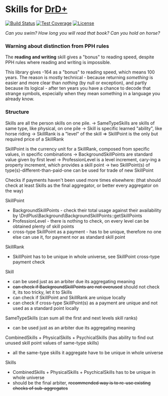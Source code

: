 # Skills for [DrD+](http://www.altar.cz/drdplus/)

[![Build Status](https://travis-ci.org/jaroslavtyc/drd-plus-skills.svg?branch=master)](https://travis-ci.org/jaroslavtyc/drd-plus-skills)
[![Test Coverage](https://codeclimate.com/github/jaroslavtyc/drd-plus-skills/badges/coverage.svg)](https://codeclimate.com/github/jaroslavtyc/drd-plus-skills/coverage)
[![License](https://poser.pugx.org/drd-plus/skills/license)](https://packagist.org/packages/drd-plus/skills)

*Can you swim? How long you will read that book? Can you hold on horse?*

### Warning about distinction from PPH rules
The **reading and writing** skill gives a "bonus" to reading speed, despite PPH rules where
reading and writing is impossible.

This library gives -164 as a "bonus" to reading speed, which means 100 years.
The reason is mostly technical - because returning *something* is easier and more clear
than *nothing* (by null or exception), and partly because its logical - after ten years you have a chance to decode that
strange symbols, especially when they mean something in a language you already know.

### Structure

Skills are all the person skills on one pile.
-> SameTypeSkills are skills of same type, like physical, on one pile
  -> Skill is specific learned "ability", like horse riding
    -> SkillRank is a "level" of the skill
       => SkillPoint is the only but required price of a SkillRank

SkillPoint is the currency unit for a SkillRank, composed from specific values, in specific combinations
-> BackgroundSkillPoints are standard value given by first level
-> ProfessionLevel is a level increment, cary-ing a property increment, which provides a skill point
-> two SkillPoint(s) of type(s)-different-than-paid-one can be used for trade of new SkillPoint

Checks if payments haven't been used more times elsewhere:
(that should check at least Skills as the final aggregator, or better every aggregator on the way)

SkillPoint
- BackgroundSkillPoints - check their total usage against their availability by \DrdPlus\\Background\BackgroundSkillPoints::getSkillPoints
- ProfessionLevel - there is nothing to check, on every level can be obtained plenty of skill points
- cross-type SkillPoint as a payment - has to be unique, therefore no one else can use it, for payment nor as standard skill point

SkillRank
- SkillPoint has to be unique in whole universe, see SkillPoint cross-type payment check

Skill
- can be used just as an arbiter due its aggregating meaning
- ~~can check if BackgroundSkillPoints are not overused~~ should not check it, its too tricky, let it to Skills
- can check if SkillPoint and SkillRank are unique locally
- can check if cross-type SkillPoint(s) as a payment are unique and not used as a standard point locally

SameTypeSkills
(can sum all the first and next levels skill ranks)
- can be used just as an arbiter due its aggregating meaning

CombinedSkills + PhysicalSkills + PsychicalSkills
(has ability to find out unused skill point values of same-type skills)
- all the same-type skills it aggregate have to be unique in whole universe

Skills
- CombinedSkills + PhysicalSkills + PsychicalSkills has to be unique in whole universe
- should be the final arbiter, ~~recommended way is to re-use existing checks of sub-aggregates~~
